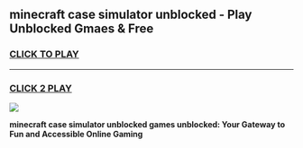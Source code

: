 
## minecraft case simulator unblocked - Play Unblocked Gmaes & Free
<h3>
<a href="https://news.freeplayer.one?title=minecraft_case_simulator_unblocked&ref=16F">CLICK TO PLAY</a></h3>
<hr>

<h3>
<a href="https://news.freeplayer.one?title=minecraft_case_simulator_unblocked&ref=16F">CLICK 2 PLAY</a>
  
</h3>

<a href="https://news.freeplayer.one?title=minecraft_case_simulator_unblocked&ref=16F/"><img src="https://clearcache.store/games.png"></a>


**minecraft case simulator unblocked games unblocked: Your Gateway to Fun and Accessible Online Gaming**
